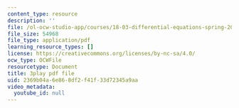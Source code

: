 ```yaml
---
content_type: resource
description: ''
file: /ol-ocw-studio-app/courses/18-03-differential-equations-spring-2010/2369b04a6e868df2f41f33d72345a9aa_2SuTN8rpe4I.pdf
file_size: 54968
file_type: application/pdf
learning_resource_types: []
license: https://creativecommons.org/licenses/by-nc-sa/4.0/
ocw_type: OCWFile
resourcetype: Document
title: 3play pdf file
uid: 2369b04a-6e86-8df2-f41f-33d72345a9aa
video_metadata:
  youtube_id: null
---
```

